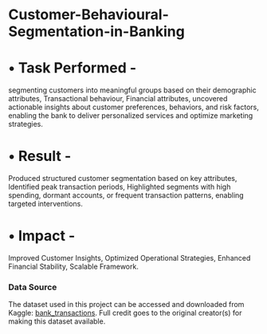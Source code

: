 # Customer-Behavioural-Segmentation-in-Banking
# •	Task Performed - 
segmenting customers into meaningful groups based on their demographic attributes, Transactional behaviour, Financial attributes, uncovered actionable insights about customer preferences, behaviors, and risk factors, enabling the bank to deliver personalized services and optimize marketing strategies.
# •	Result - 
Produced structured customer segmentation based on key attributes, Identified peak transaction periods, Highlighted segments with high spending, dormant accounts, or frequent transaction patterns, enabling targeted interventions.
# •	Impact - 
Improved Customer Insights, Optimized Operational Strategies, Enhanced Financial Stability, Scalable Framework.

### Data Source
The dataset used in this project can be accessed and downloaded from Kaggle: [bank_transactions](https://www.kaggle.com/datasets/shivamb/bank-customer-segmentation/data). Full credit goes to the original creator(s) for making this dataset available.


